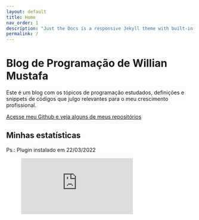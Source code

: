 ```yaml
---
layout: default
title: Home
nav_order: 1
description: "Just the Docs is a responsive Jekyll theme with built-in search that is easily customizable and hosted on GitHub Pages."
permalink: /
---
```


# Blog de Programação de Willian Mustafa

Este é um blog com os tópicos de programação estudados, definições e snippets de códigos que julgo relevantes para o meu crescimento profissional.

[Acesse meu Github e veja alguns de meus repositórios](https://github.com/willmustafa)

## Minhas estatísticas

Ps.: Plugin instalado em 22/03/2022

<figure><embed src="https://wakatime.com/share/@e3b16052-c243-43a6-a933-02d4f02c4bb1/e93a6ecd-4882-42e0-8034-2816ca34129a.svg"></figure>
